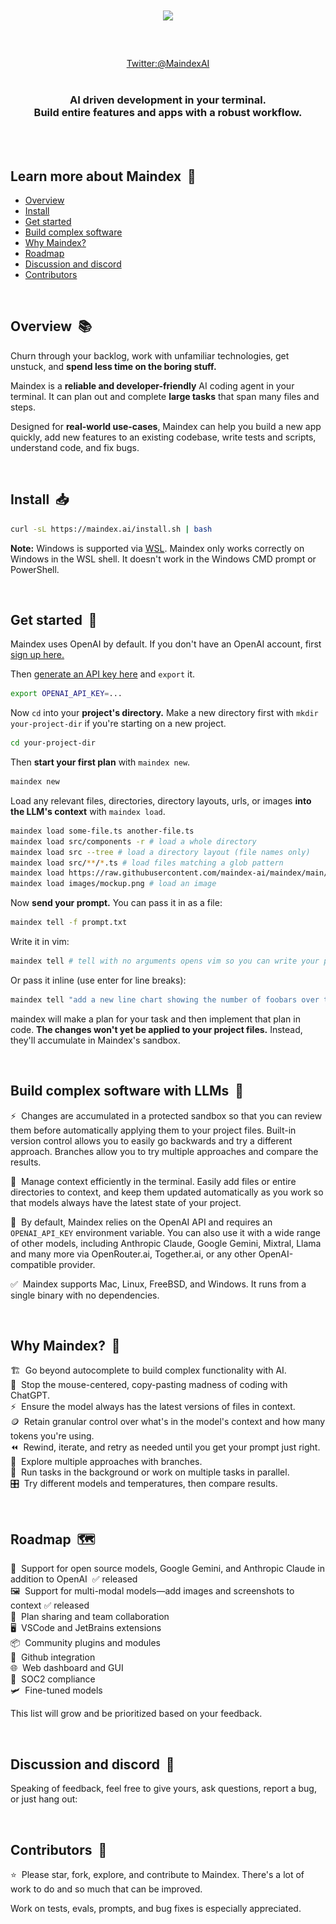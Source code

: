 <h1 align="center">
 <a href="https://x.com/MaindexAI">
  <picture>
    <source media="(prefers-color-scheme: dark)" srcset="images/maindex-logo-dark"/>
    <source media="(prefers-color-scheme: light)" srcset="images/maindex-logo-light"/>
    <img width="400" src="images/maindex-logo-dark-bg.png"/>
 </a>
 <br />
</h1>
<br />

<div align="center">

<br>
<a href="https://x.com/MaindexAI">
  Twitter:@MaindexAI
</a>

</div>

<br>

<h3 align="center">AI driven development in your terminal.<br/>Build entire features and apps with a robust workflow.</h3>

<br/>
<br/>

## Learn more about Maindex  🧐

- [Overview](#overview-)
- [Install](#install)
- [Get started](#get-started-)
- [Build complex software](#build-complex-software-with-llms-)
- [Why Maindex?](#why-maindex-)
- [Roadmap](#roadmap-%EF%B8%8F)
- [Discussion and discord](#discussion-and-discord-)
- [Contributors](#contributors-)
<br/>

## Overview  📚

<p>Churn through your backlog, work with unfamiliar technologies, get unstuck, and <strong>spend less time on the boring stuff.</strong></p>

<p>Maindex is a <strong>reliable and developer-friendly</strong> AI coding agent in your terminal. It can plan out and complete <strong>large tasks</strong> that span many files and steps.</p>
 
<p>Designed for <strong>real-world use-cases</strong>, Maindex can help you build a new app quickly, add new features to an existing codebase, write tests and scripts, understand code, and fix bugs. </p>

<br/>

## Install  📥

```bash
curl -sL https://maindex.ai/install.sh | bash
```

**Note:** Windows is supported via [WSL](https://learn.microsoft.com/en-us/windows/wsl/install). Maindex only works correctly on Windows in the WSL shell. It doesn't work in the Windows CMD prompt or PowerShell.


<br/>

## Get started  🚀

Maindex uses OpenAI by default. If you don't have an OpenAI account, first [sign up here.](https://platform.openai.com/signup)

Then [generate an API key here](https://platform.openai.com/account/api-keys) and `export` it.

```bash
export OPENAI_API_KEY=...
```


Now `cd` into your **project's directory.** Make a new directory first with `mkdir your-project-dir` if you're starting on a new project.

```bash
cd your-project-dir
```


Then **start your first plan** with `maindex new`.

```bash
maindex new
```


Load any relevant files, directories, directory layouts, urls, or images **into the LLM's context** with `maindex load`.

```bash
maindex load some-file.ts another-file.ts
maindex load src/components -r # load a whole directory
maindex load src --tree # load a directory layout (file names only)
maindex load src/**/*.ts # load files matching a glob pattern
maindex load https://raw.githubusercontent.com/maindex-ai/maindex/main/README.md # load the text content of a url
maindex load images/mockup.png # load an image
```


Now **send your prompt.** You can pass it in as a file:

```bash
maindex tell -f prompt.txt
```


Write it in vim:

```bash
maindex tell # tell with no arguments opens vim so you can write your prompt there
```


Or pass it inline (use enter for line breaks):

```bash
maindex tell "add a new line chart showing the number of foobars over time to components/charts.tsx"
```

maindex will make a plan for your task and then implement that plan in code. **The changes won't yet be applied to your project files.** Instead, they'll accumulate in Maindex's sandbox.



<br/>

## Build complex software with LLMs  🌟

⚡️  Changes are accumulated in a protected sandbox so that you can review them before automatically applying them to your project files. Built-in version control allows you to easily go backwards and try a different approach. Branches allow you to try multiple approaches and compare the results.

📑  Manage context efficiently in the terminal. Easily add files or entire directories to context, and keep them updated automatically as you work so that models always have the latest state of your project.

🧠  By default, Maindex relies on the OpenAI API and requires an `OPENAI_API_KEY` environment variable. You can also use it with a wide range of other models, including Anthropic Claude, Google Gemini, Mixtral, Llama and many more via OpenRouter.ai, Together.ai, or any other OpenAI-compatible provider.

✅  Maindex supports Mac, Linux, FreeBSD, and Windows. It runs from a single binary with no dependencies.

<br/>

## Why Maindex?  🤔

🏗️  Go beyond autocomplete to build complex functionality with AI.<br>
🚫  Stop the mouse-centered, copy-pasting madness of coding with ChatGPT.<br>
⚡️  Ensure the model always has the latest versions of files in context.<br>
🪙  Retain granular control over what's in the model's context and how many tokens you're using.<br>
⏪  Rewind, iterate, and retry as needed until you get your prompt just right.<br>
🌱  Explore multiple approaches with branches.<br>
🔀  Run tasks in the background or work on multiple tasks in parallel.<br>
🎛️  Try different models and temperatures, then compare results.<br>

<br/>

## Roadmap  🗺️

🧠  Support for open source models, Google Gemini, and Anthropic Claude in addition to OpenAI  ✅ released<br>
🖼️  Support for multi-modal models—add images and screenshots to context ✅ released<br>
🤝  Plan sharing and team collaboration<br>
🖥️  VSCode and JetBrains extensions<br>
📦  Community plugins and modules<br>
🔌  Github integration<br>
🌐  Web dashboard and GUI<br>
🔐  SOC2 compliance<br>
🛩️  Fine-tuned models<br>

This list will grow and be prioritized based on your feedback.

<br/>

## Discussion and discord  💬

Speaking of feedback, feel free to give yours, ask questions, report a bug, or just hang out:

<br/>

## Contributors  👥

⭐️  Please star, fork, explore, and contribute to Maindex. There's a lot of work to do and so much that can be improved.

Work on tests, evals, prompts, and bug fixes is especially appreciated.



